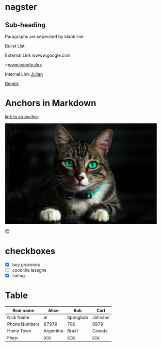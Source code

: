 
# nagster

## Sub-heading

Paragraphs are seperated by blank line

Bullet List

External Link
wwww.google.com

<www.google.de>

Internal Link
[Julien](../../../julien)

[Bendis](../../../bendis)

# Anchors in Markdown

[link to an anchor](#anchors-in-markdown)

![image](images/cat.jpeg "wild cat") 

:innocent:

# checkboxes
- [x] buy groceries
- [ ] cook the lasagne
- [x] eating

# Table

Real name | Alice | Bob | Carl |
| - | - | - | -|
| Nick Name | al | Spongbob | Johnson |
| Phone Numbers| 87979 | 789 | 8979 |
| Home Town | Argentina | Brazil | Canada |
| Flags | :argentina: | :brazil: | :canada: |